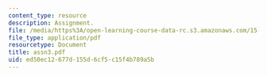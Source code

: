 ```yaml
---
content_type: resource
description: Assignment.
file: /media/https%3A/open-learning-course-data-rc.s3.amazonaws.com/15-988-system-dynamics-self-study-fall-1998-spring-1999/ed50ec12677d155d6cf5c15f4b789a5b_assn3.pdf
file_type: application/pdf
resourcetype: Document
title: assn3.pdf
uid: ed50ec12-677d-155d-6cf5-c15f4b789a5b
---
```


